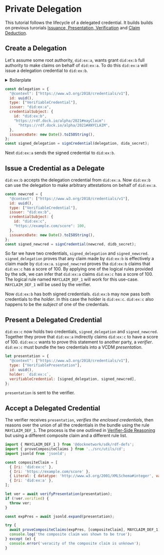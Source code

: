# Private Delegation

This tutorial follows the lifecycle of a delegated credential. It builds builds on previous turorials [Issuance, Presentation, Verification](./tutorial_ipv.md) and [Claim Deduction](./tutorial_claim_deduction.md).

## Create a Delegation

Let's assume some root authority, `did:ex:a`, wants grant `did:ex:b` full authority to make claims on behalf of `did:ex:a`. To do this `did:ex:a` will issue a delegation credential to `did:ex:b`.

<details>
<summary>Boilerplate</summary>

```js
const { v4: uuidv4 } = require('uuid');

function uuid() {
  return `uuid:${uuidv4()}`;
}

// Check out the Issuance, Presentation, Verification tutorial for info on signing
// credentials.
function signCredential(cred, issuer_secret) { ... }

// Check out the Issuance, Presentation, Verification tutorial for info on verifying
// VCDM presentations.
async function verifyPresentation(presentation) { ... }
```

</details>

```js
const delegation = {
  "@context": ["https://www.w3.org/2018/credentials/v1"],
  id: uuid(),
  type: ["VerifiableCredential"],
  issuer: "did:ex:a",
  credentialSubject: {
    id: "did:ex:b",
    "https://rdf.dock.io/alpha/2021#mayClaim":
      "https://rdf.dock.io/alpha/2021#ANYCLAIM",
  },
  issuanceDate: new Date().toISOString(),
};
const signed_delegation = signCredential(delegation, dida_secret);
```

Next `did:ex:a` sends the signed credential to `did:ex:b`.

## Issue a Credential as a Delegate

`did:ex:b` accepts the delegation credential from `did:ex:a`. Now `did:ex:b` can use the delegation to make arbitrary attestations on behalf of `did:ex:a`.

```js
const newcred = {
  "@context": ["https://www.w3.org/2018/credentials/v1"],
  id: uuid(),
  type: ["VerifiableCredential"],
  issuer: "did:ex:b",
  credentialSubject: {
    id: "did:ex:c",
    "https://example.com/score": 100,
  },
  issuanceDate: new Date().toISOString(),
};
const signed_newcred = signCredential(newcred, didb_secret);
```

So far we have two credentials, `signed_delegation` and `signed_newcred`. `signed_delegation` proves that any claim made by `did:ex:b` is effectively a claim made by `did:ex:a`. `signed_newcred` proves tha `did:ex:b` claims that `did:ex:c` has a score of 100. By applying one of the logical rules provided by the sdk, we can infer that `did:ex:a` claims `did:ex:c` has a score of 100. The logical rule named `MAYCLAIM_DEF_1` will work for this use-case. `MAYCLAIM_DEF_1` will be used by the verifier.

Now `did:ex:b` has both signed credentials. `did:ex:b` may now pass both credentials to the _holder_. In this case the holder is `did:ex:c`. `did:ex:c` also happens to be the _subject_ of one of the credentials.

## Present a Delegated Credential

`did:ex:c` now holds two credentials, `signed_delegation` and `signed_newcred`. Together they prove that `did:ex:a` indirectly claims `did:ex:c` to have a score of 100. `did:ex:c` wants to prove this statement to another party, a _verifier_. `did:ex:c` must bundle the two credentials into a VCDM _presentation_.

```js
let presentation = {
  "@context": ["https://www.w3.org/2018/credentials/v1"],
  type: ["VerifiablePresentation"],
  id: uuid(),
  holder: `did:ex:c`,
  verifiableCredential: [signed_delegation, signed_newcred],
};
```

`presentation` is sent to the verifier.

## Accept a Delegated Credential

The verifier receives `presentation`, _verifies the enclosed credentials_, then reasons over the union of all the credentials in the bundle using the rule `MAYCLAIM_DEF_1`. The process is the one outlined in [Verifier-Side Reasoning](./tutorial_claim_deduction.md#verifier-side-reasoning) but using a different composite claim and a different rule list.

```js
import { MAYCLAIM_DEF_1 } from '@docknetwork/sdk/rdf-defs';
import { proveCompositeClaims } from '../src/utils/cd';
import jsonld from 'jsonld';

const compositeClaim = [
  { Iri: 'did:ex:c' },
  { Iri: 'https://example.com/score' },
  { Literal: { datatype: 'http://www.w3.org/2001/XMLSchema#integer', value: '100' } }
  { Iri: 'did:ex:a' },
];

let ver = await verifyPresentation(presentation);
if (!ver.verified) {
  throw ver;
}

const expPres = await jsonld.expand(presentation);

try {
  await proveCompositeClaims(expPres, [compositeClaim], MAYCLAIM_DEF_1);
  console.log('the composite claim was shown to be true');
} except (e) {
  console.error('veracity of the composite claim is unknown');
}
```

